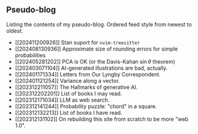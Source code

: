 ## Pseudo-blog
Listing the contents of my pseudo-blog. Ordered feed style from newest to
oldest.

* [[202411200926]] Stan suport for `nvim-treesitter`
* [[202408130936]] Approximate size of rounding errors for simple probabilities
* [[202405281202]] PCA is OK (or the Davis-Kahan $\sin \theta$ theorem)
* [[202403071104]] AI-generated illustrations are bad, actually.
* [[202401171334]] Letters from Our Lyngby Correspondent.
* [[202401121254]] Variance along a vector.
* [[202312211057]] The Hallmarks of generative AI.
* [[202312202201]] List of books I may read.
* [[202312171034]] LLM as web search.
* [[202312141244]] Probability puzzle: "chord" in a square.
* [[202312132213]] List of books I have read.
* [[202312131102]] On rebuilding this site from scratch to be more "web 1.0".

